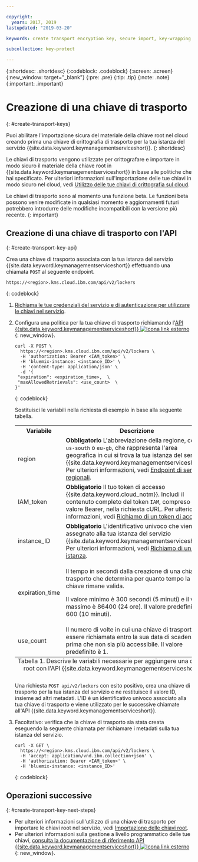 ```yaml
---

copyright:
  years: 2017, 2019
lastupdated: "2019-03-20"

keywords: create transport encryption key, secure import, key-wrapping key, transport key API examples

subcollection: key-protect

---
```


{:shortdesc: .shortdesc}
{:codeblock: .codeblock}
{:screen: .screen}
{:new_window: target="_blank"}
{:pre: .pre}
{:tip: .tip}
{:note: .note}
{:important: .important}

# Creazione di una chiave di trasporto
{: #create-transport-keys}

Puoi abilitare l'importazione sicura del materiale della chiave root nel cloud creando prima una chiave di crittografia di trasporto per la tua istanza del servizio {{site.data.keyword.keymanagementserviceshort}}.
{: shortdesc}

Le chiavi di trasporto vengono utilizzate per crittografare e importare in modo sicuro il materiale della chiave root in {{site.data.keyword.keymanagementserviceshort}} in base alle politiche che hai specificato. Per ulteriori informazioni sull'importazione delle tue chiavi in modo sicuro nel cloud, vedi [Utilizzo delle tue chiavi di crittografia sul cloud](/docs/services/key-protect/concepts?topic=key-protect-importing-keys).

Le chiavi di trasporto sono al momento una funzione beta. Le funzioni beta possono venire modificate in qualsiasi momento e aggiornamenti futuri potrebbero introdurre delle modifiche incompatibili con la versione più recente.
{: important}

## Creazione di una chiave di trasporto con l'API
{: #create-transport-key-api}

Crea una chiave di trasporto associata con la tua istanza del servizio {{site.data.keyword.keymanagementserviceshort}} effettuando una chiamata `POST` al seguente endpoint.

```
https://<region>.kms.cloud.ibm.com/api/v2/lockers
```
{: codeblock}

1. [Richiama le tue credenziali del servizio e di autenticazione per utilizzare le chiavi nel servizio](/docs/services/key-protect?topic=key-protect-set-up-api).

2. Configura una politica per la tua chiave di trasporto richiamando l'[API {{site.data.keyword.keymanagementserviceshort}} ![Icona link esterno](../../icons/launch-glyph.svg "Icona link esterno")](https://{DomainName}/apidocs/key-protect){: new_window}.

    ```cURL
    curl -X POST \
      https://<region>.kms.cloud.ibm.com/api/v2/lockers \
      -H 'authorization: Bearer <IAM_token>' \
      -H 'bluemix-instance: <instance_ID>' \
      -H 'content-type: application/json' \
      -d '{
     "expiration": <expiration_time>,  \
     "maxAllowedRetrievals": <use_count>  \
    }'
    ```
    {: codeblock}

    Sostituisci le variabili nella richiesta di esempio in base alla seguente tabella.

      <table>
        <tr>
          <th>Variabile</th>
          <th>Descrizione</th>
        </tr>
        <tr>
          <td><varname>region</varname></td>
          <td><strong>Obbligatorio</strong> L'abbreviazione della regione, come <code>us-south</code> o <code>eu-gb</code>, che rappresenta l'area geografica in cui si trova la tua istanza del servizio {{site.data.keyword.keymanagementserviceshort}}. Per ulteriori informazioni, vedi <a href="/docs/services/key-protect?topic=key-protect-regions#endpoints">Endpoint di servizio regionali</a>.</td>
        </tr>
        <tr>
          <td><varname>IAM_token</varname></td>
          <td><strong>Obbligatorio</strong> Il tuo token di accesso {{site.data.keyword.cloud_notm}}. Includi il contenuto completo del token <code>IAM</code>, compreso il valore Bearer, nella richiesta cURL. Per ulteriori informazioni, vedi <a href="/docs/services/key-protect?topic=key-protect-retrieve-access-token">Richiamo di un token di accesso</a>.</td>
        </tr>
        <tr>
          <td><varname>instance_ID</varname></td>
          <td><strong>Obbligatorio</strong> L'identificativo univoco che viene assegnato alla tua istanza del servizio {{site.data.keyword.keymanagementserviceshort}}. Per ulteriori informazioni, vedi <a href="/docs/services/key-protect?topic=key-protect-retrieve-instance-ID">Richiamo di un ID istanza</a>.</td>
        </tr>
        <tr>
          <td><varname>expiration_time</varname></td>
          <td>
            <p>Il tempo in secondi dalla creazione di una chiave di trasporto che determina per quanto tempo la chiave rimane valida.</p>
            <p>Il valore minimo è 300 secondi (5 minuti) e il valore massimo è 86400 (24 ore). Il valore predefinito è 600 (10 minuti).</p>
          </td>
        </tr>
        <tr>
          <td><varname>use_count</varname></td>
          <td>Il numero di volte in cui una chiave di trasporto può essere richiamata entro la sua data di scadenza prima che non sia più accessibile. Il valore predefinito è 1. </td>
        </tr>
          <caption style="caption-side:bottom;">Tabella 1. Descrive le variabili necessarie per aggiungere una chiave root con l'API {{site.data.keyword.keymanagementserviceshort}}</caption>
      </table>

    Una richiesta `POST api/v2/lockers` con esito positivo, crea una chiave di trasporto per la tua istanza del servizio e ne restituisce il valore ID, insieme ad altri metadati. L'ID è un identificativo univoco associato alla tua chiave di trasporto e viene utilizzato per le successive chiamate all'API {{site.data.keyword.keymanagementserviceshort}}.

3. Facoltativo: verifica che la chiave di trasporto sia stata creata eseguendo la seguente chiamata per richiamare i metadati sulla tua istanza del servizio.

    ```cURL
    curl -X GET \
      https://<region>.kms.cloud.ibm.com/api/v2/lockers \
      -H 'accept: application/vnd.ibm.collection+json' \
      -H 'authorization: Bearer <IAM_token>' \
      -H 'bluemix-instance: <instance_ID>'
    ```
    {: codeblock}

## Operazioni successive
{: #create-transport-key-next-steps}

- Per ulteriori informazioni sull'utilizzo di una chiave di trasporto per importare le chiavi root nel servizio, vedi [Importazione delle chiavi root](/docs/services/key-protect?topic=key-protect-import-root-keys).
- Per ulteriori informazioni sulla gestione a livello programmatico delle tue chiavi, [consulta la documentazione di riferimento API {{site.data.keyword.keymanagementserviceshort}} ![Icona link esterno](../../icons/launch-glyph.svg "Icona link esterno")](https://{DomainName}/apidocs/key-protect){: new_window}.
